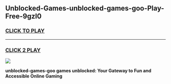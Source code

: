 
## Unblocked-Games-unblocked-games-goo-Play-Free-9gzl0
<h3>
<a href="https://premium76.site?title=unblocked-games-goo&ref=17A">CLICK TO PLAY</a></h3>
<hr>

<h3>
<a href="https://premium76.site?title=unblocked-games-goo&ref=17A">CLICK 2 PLAY</a>
  
</h3>

<a href="https://premium76.site?title=unblocked-games-goo&ref=17A"><img src="https://clearcache.store/games.png"></a>


**unblocked-games-goo games unblocked: Your Gateway to Fun and Accessible Online Gaming**
